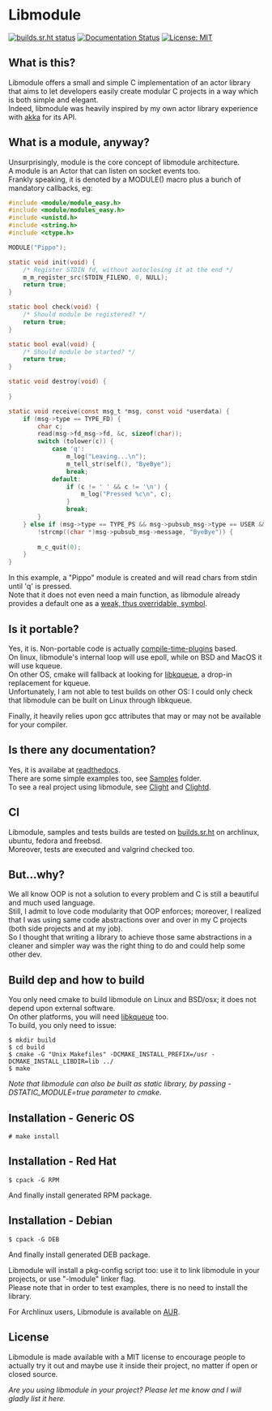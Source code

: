 # Libmodule

[![builds.sr.ht status](https://builds.sr.ht/~fededp/libmodule.svg)](https://builds.sr.ht/~fededp/libmodule?)
[![Documentation Status](https://readthedocs.org/projects/libmodule/badge/?version=latest)](http://libmodule.readthedocs.io/en/latest/?badge=latest)
[![License: MIT](https://img.shields.io/badge/License-MIT-yellow.svg)](https://opensource.org/licenses/MIT)

## What is this?

Libmodule offers a small and simple C implementation of an actor library that aims to let developers easily create modular C projects in a way which is both simple and elegant.  
Indeed, libmodule was heavily inspired by my own actor library experience with [akka](https://akka.io/) for its API.  

## What is a module, anyway?

Unsurprisingly, module is the core concept of libmodule architecture.  
A module is an Actor that can listen on socket events too.  
Frankly speaking, it is denoted by a MODULE() macro plus a bunch of mandatory callbacks, eg:
```C
#include <module/module_easy.h>
#include <module/modules_easy.h>
#include <unistd.h>
#include <string.h>
#include <ctype.h>

MODULE("Pippo");

static void init(void) {
    /* Register STDIN fd, without autoclosing it at the end */
    m_m_register_src(STDIN_FILENO, 0, NULL);
    return true;
}

static bool check(void) {
    /* Should module be registered? */
    return true;
}

static bool eval(void) {
    /* Should module be started? */
    return true;
}

static void destroy(void) {
    
}

static void receive(const msg_t *msg, const void *userdata) {
    if (msg->type == TYPE_FD) {
        char c;
        read(msg->fd_msg->fd, &c, sizeof(char));
        switch (tolower(c)) {
            case 'q':
                m_log("Leaving...\n");
                m_tell_str(self(), "ByeBye");
                break;
            default:
                if (c != ' ' && c != '\n') {
                    m_log("Pressed %c\n", c);
                }
                break;
        }
    } else if (msg->type == TYPE_PS && msg->pubsub_msg->type == USER && 
        !strcmp((char *)msg->pubsub_msg->message, "ByeBye")) {
            
        m_c_quit(0);
    }
}
```
In this example, a "Pippo" module is created and will read chars from stdin until 'q' is pressed.  
Note that it does not even need a main function, as libmodule already provides a default one as a [weak, thus overridable, symbol](https://gcc.gnu.org/onlinedocs/gcc-3.2/gcc/Function-Attributes.html).  

## Is it portable?

Yes, it is. Non-portable code is actually [compile-time-plugins](https://github.com/FedeDP/libmodule/tree/master/Lib/poll_plugins) based.  
On linux, libmodule's internal loop will use epoll, while on BSD and MacOS it will use kqueue.  
On other OS, cmake will fallback at looking for [libkqueue](https://github.com/mheily/libkqueue), a drop-in replacement for kqueue.  
Unfortunately, I am not able to test builds on other OS: I could only check that libmodule can be built on Linux through libkqueue.  

Finally, it heavily relies upon gcc attributes that may or may not be available for your compiler.

## Is there any documentation?

Yes, it is availabe at [readthedocs](http://libmodule.readthedocs.io/en/latest/).  
There are some simple examples too, see [Samples](https://github.com/FedeDP/libmodule/tree/master/Samples) folder.  
To see a real project using libmodule, see [Clight](https://github.com/FedeDP/Clight) and [Clightd](https://github.com/FedeDP/Clightd).

## CI

Libmodule, samples and tests builds are tested on [builds.sr.ht](https://builds.sr.ht/~fededp/libmodule) on archlinux, ubuntu, fedora and freebsd.  
Moreover, tests are executed and valgrind checked too.  

## But...why?

We all know OOP is not a solution to every problem and C is still a beautiful and much used language.  
Still, I admit to love code modularity that OOP enforces; moreover, I realized that I was using same code abstractions over and over in my C projects (both side projects and at my job).  
So I thought that writing a library to achieve those same abstractions in a cleaner and simpler way was the right thing to do and could help some other dev. 

## Build dep and how to build

You only need cmake to build libmodule on Linux and BSD/osx; it does not depend upon external software.  
On other platforms, you will need [libkqueue](https://github.com/mheily/libkqueue) too.  
To build, you only need to issue:

    $ mkdir build
    $ cd build
    $ cmake -G "Unix Makefiles" -DCMAKE_INSTALL_PREFIX=/usr -DCMAKE_INSTALL_LIBDIR=lib ../
    $ make

*Note that libmodule can also be built as static library, by passing -DSTATIC_MODULE=true parameter to cmake.*

Installation - Generic OS
-------------------------

    # make install

Installation - Red Hat
----------------------

    $ cpack -G RPM

And finally install generated RPM package.

Installation - Debian
---------------------

    $ cpack -G DEB

And finally install generated DEB package.

Libmodule will install a pkg-config script too: use it to link libmodule in your projects, or use "-lmodule" linker flag.  
Please note that in order to test examples, there is no need to install the library.

For Archlinux users, Libmodule is available on [AUR](https://aur.archlinux.org/packages/libmodule/).

## License
Libmodule is made available with a MIT license to encourage people to actually try it out and maybe use it inside their project, no matter if open or closed source.  

*Are you using libmodule in your project? Please let me know and I will gladly list it here.*
